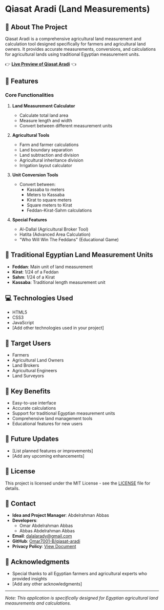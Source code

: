 # Qiasat Aradi (Land Measurements)

## 🌾 About The Project
Qiasat Aradi is a comprehensive agricultural land measurement and calculation tool designed specifically for farmers and agricultural land owners. It provides accurate measurements, conversions, and calculations for agricultural lands using traditional Egyptian measurement units.

👉 **[Live Preview of Qiasat Aradi](https://omar7001-b.github.io/qiasat-aradi/)** 👈

## 🚀 Features

### Core Functionalities
1. **Land Measurement Calculator**
   - Calculate total land area
   - Measure length and width
   - Convert between different measurement units

2. **Agricultural Tools**
   - Farm and farmer calculations
   - Land boundary separation
   - Land subtraction and division
   - Agricultural inheritance division
   - Irrigation layout calculator

3. **Unit Conversion Tools**
   - Convert between:
     - Kassaba to meters
     - Meters to Kassaba
     - Kirat to square meters
     - Square meters to Kirat
     - Feddan-Kirat-Sahm calculations

4. **Special Features**
   - Al-Dallal (Agricultural Broker Tool)
   - Hatita (Advanced Area Calculation)
   - "Who Will Win The Feddans" (Educational Game)

## 🔧 Traditional Egyptian Land Measurement Units
- **Feddan**: Main unit of land measurement
- **Kirat**: 1/24 of a Feddan
- **Sahm**: 1/24 of a Kirat
- **Kassaba**: Traditional length measurement unit

## 💻 Technologies Used
- HTML5
- CSS3
- JavaScript
- [Add other technologies used in your project]

## 📱 Target Users
- Farmers
- Agricultural Land Owners
- Land Brokers
- Agricultural Engineers
- Land Surveyors

## 🌟 Key Benefits
- Easy-to-use interface
- Accurate calculations
- Support for traditional Egyptian measurement units
- Comprehensive land management tools
- Educational features for new users

## 🔄 Future Updates
- [List planned features or improvements]
- [Add any upcoming enhancements]

## 📝 License
This project is licensed under the MIT License - see the [LICENSE](LICENSE) file for details.

## 👥 Contact
- **Idea and Project Manager**: Abdelrahman Abbas  
- **Developers**:  
  - Omar Abdelrahman Abbas  
  - Abbas Abdelrahman Abbas  
- **Email**: [dalalarady@gmail.com](mailto:dalalarady@gmail.com)  
- **GitHub**: [Omar7001-B/qiasat-aradi](https://github.com/Omar7001-B/qiasat-aradi)  
- **Privacy Policy**: [View Document](https://docs.google.com/document/d/1zFlprM9lHa3siWl_uSNU5SGPVvBV9BHCAboS6Wc_lRc/edit?usp=sharing)

## 🙏 Acknowledgments
- Special thanks to all Egyptian farmers and agricultural experts who provided insights
- [Add any other acknowledgments]

---
*Note: This application is specifically designed for Egyptian agricultural land measurements and calculations.*
